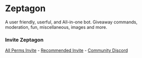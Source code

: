 # Zeptagon
A user friendly, userful, and All-in-one bot.  Giveaway commands, moderation, fun, miscellaneous, images and more.

### Invite Zeptagon
[All Perms Invite](https://discord.com/oauth2/authorize?client_id=785496485659148359&permissions=8&scope=bot) - 
[Recommended Invite](https://discord.com/oauth2/authorize?client_id=785496485659148359&scope=bot&permissions=2113400023) - 
[Community Discord](https://discord.gg/JpyjZXrEt2)

